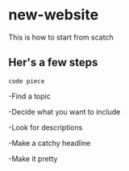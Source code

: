 # new-website
This is how to start from scatch

## Her's a few steps
`code piece`

-Find a topic

-Decide what you want to include

-Look for descriptions

-Make a catchy headline

-Make it pretty
